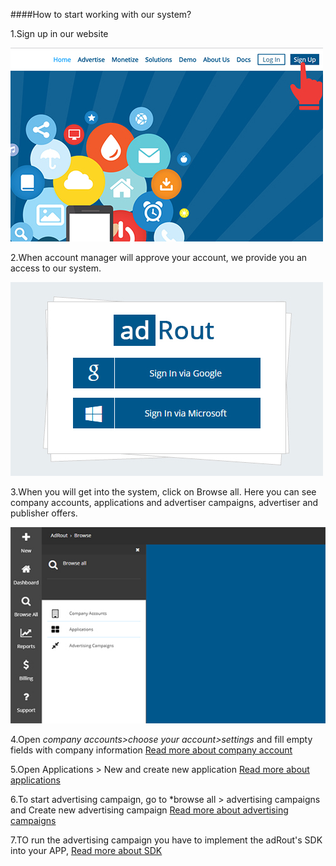 ####How to start working with our system?

1.Sign up in our website

![](../images/1-step.jpg)

2.When account manager will approve your account, we provide you an access to our system.

![](../images/2-step.jpg)

3.When you will get into the system, click on Browse all. Here you can see company accounts, applications and advertiser campaigns, advertiser and publisher offers.

![](../images/3-step.jpg)

4.Open *company accounts>choose your account>settings* and fill empty fields with company information [Read more about company account](http://docs.adrout.net/gen/gen-1-1-Company-Account.html "Read more")

5.Open Applications > New and create new application [Read more about applications](gen/applications)

6.To start advertising campaign, go to *browse all > advertising campaigns and Create new advertising campaign [Read more about advertising campaigns](http://docs.adrout.net/gen/1-2-Applications.html "Read more")

7.TO run the advertising campaign you have to implement the adRout's SDK into your APP, [Read more about SDK](http://docs.adrout.net/sdk/Android-SDK.html "Read more")